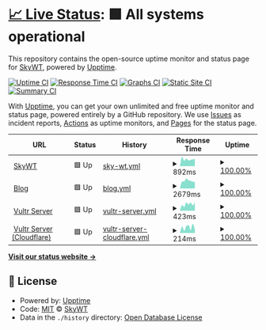 # [📈 Live Status](https://uptime.skywt.cn): <!--live status--> **🟩 All systems operational**

This repository contains the open-source uptime monitor and status page for [SkyWT](https://skywt.cn/), powered by [Upptime](https://github.com/upptime/upptime).

[![Uptime CI](https://github.com/Skywt2003/uptime/workflows/Uptime%20CI/badge.svg)](https://github.com/Skywt2003/uptime/actions?query=workflow%3A%22Uptime+CI%22)
[![Response Time CI](https://github.com/Skywt2003/uptime/workflows/Response%20Time%20CI/badge.svg)](https://github.com/Skywt2003/uptime/actions?query=workflow%3A%22Response+Time+CI%22)
[![Graphs CI](https://github.com/Skywt2003/uptime/workflows/Graphs%20CI/badge.svg)](https://github.com/Skywt2003/uptime/actions?query=workflow%3A%22Graphs+CI%22)
[![Static Site CI](https://github.com/Skywt2003/uptime/workflows/Static%20Site%20CI/badge.svg)](https://github.com/Skywt2003/uptime/actions?query=workflow%3A%22Static+Site+CI%22)
[![Summary CI](https://github.com/Skywt2003/uptime/workflows/Summary%20CI/badge.svg)](https://github.com/Skywt2003/uptime/actions?query=workflow%3A%22Summary+CI%22)

With [Upptime](https://upptime.js.org), you can get your own unlimited and free uptime monitor and status page, powered entirely by a GitHub repository. We use [Issues](https://github.com/Skywt2003/uptime/issues) as incident reports, [Actions](https://github.com/Skywt2003/uptime/actions) as uptime monitors, and [Pages](https://uptime.skywt.cn) for the status page.

<!--start: status pages-->
<!-- This summary is generated by Upptime (https://github.com/upptime/upptime) -->
<!-- Do not edit this manually, your changes will be overwritten -->
<!-- prettier-ignore -->
| URL | Status | History | Response Time | Uptime |
| --- | ------ | ------- | ------------- | ------ |
| <img alt="" src="https://icons.duckduckgo.com/ip3/skywt.cn.ico" height="13"> [SkyWT](https://skywt.cn) | 🟩 Up | [sky-wt.yml](https://github.com/Skywt2003/uptime/commits/HEAD/history/sky-wt.yml) | <details><summary><img alt="Response time graph" src="./graphs/sky-wt/response-time-week.png" height="20"> 892ms</summary><br><a href="https://uptime.skywt.cn/history/sky-wt"><img alt="Response time 1152" src="https://img.shields.io/endpoint?url=https%3A%2F%2Fraw.githubusercontent.com%2FSkywt2003%2Fuptime%2FHEAD%2Fapi%2Fsky-wt%2Fresponse-time.json"></a><br><a href="https://uptime.skywt.cn/history/sky-wt"><img alt="24-hour response time 818" src="https://img.shields.io/endpoint?url=https%3A%2F%2Fraw.githubusercontent.com%2FSkywt2003%2Fuptime%2FHEAD%2Fapi%2Fsky-wt%2Fresponse-time-day.json"></a><br><a href="https://uptime.skywt.cn/history/sky-wt"><img alt="7-day response time 892" src="https://img.shields.io/endpoint?url=https%3A%2F%2Fraw.githubusercontent.com%2FSkywt2003%2Fuptime%2FHEAD%2Fapi%2Fsky-wt%2Fresponse-time-week.json"></a><br><a href="https://uptime.skywt.cn/history/sky-wt"><img alt="30-day response time 1018" src="https://img.shields.io/endpoint?url=https%3A%2F%2Fraw.githubusercontent.com%2FSkywt2003%2Fuptime%2FHEAD%2Fapi%2Fsky-wt%2Fresponse-time-month.json"></a><br><a href="https://uptime.skywt.cn/history/sky-wt"><img alt="1-year response time 1152" src="https://img.shields.io/endpoint?url=https%3A%2F%2Fraw.githubusercontent.com%2FSkywt2003%2Fuptime%2FHEAD%2Fapi%2Fsky-wt%2Fresponse-time-year.json"></a></details> | <details><summary><a href="https://uptime.skywt.cn/history/sky-wt">100.00%</a></summary><a href="https://uptime.skywt.cn/history/sky-wt"><img alt="All-time uptime 99.76%" src="https://img.shields.io/endpoint?url=https%3A%2F%2Fraw.githubusercontent.com%2FSkywt2003%2Fuptime%2FHEAD%2Fapi%2Fsky-wt%2Fuptime.json"></a><br><a href="https://uptime.skywt.cn/history/sky-wt"><img alt="24-hour uptime 100.00%" src="https://img.shields.io/endpoint?url=https%3A%2F%2Fraw.githubusercontent.com%2FSkywt2003%2Fuptime%2FHEAD%2Fapi%2Fsky-wt%2Fuptime-day.json"></a><br><a href="https://uptime.skywt.cn/history/sky-wt"><img alt="7-day uptime 100.00%" src="https://img.shields.io/endpoint?url=https%3A%2F%2Fraw.githubusercontent.com%2FSkywt2003%2Fuptime%2FHEAD%2Fapi%2Fsky-wt%2Fuptime-week.json"></a><br><a href="https://uptime.skywt.cn/history/sky-wt"><img alt="30-day uptime 99.94%" src="https://img.shields.io/endpoint?url=https%3A%2F%2Fraw.githubusercontent.com%2FSkywt2003%2Fuptime%2FHEAD%2Fapi%2Fsky-wt%2Fuptime-month.json"></a><br><a href="https://uptime.skywt.cn/history/sky-wt"><img alt="1-year uptime 99.76%" src="https://img.shields.io/endpoint?url=https%3A%2F%2Fraw.githubusercontent.com%2FSkywt2003%2Fuptime%2FHEAD%2Fapi%2Fsky-wt%2Fuptime-year.json"></a></details>
| <img alt="" src="https://icons.duckduckgo.com/ip3/blog.skywt.cn.ico" height="13"> [Blog](https://blog.skywt.cn) | 🟩 Up | [blog.yml](https://github.com/Skywt2003/uptime/commits/HEAD/history/blog.yml) | <details><summary><img alt="Response time graph" src="./graphs/blog/response-time-week.png" height="20"> 2679ms</summary><br><a href="https://uptime.skywt.cn/history/blog"><img alt="Response time 4855" src="https://img.shields.io/endpoint?url=https%3A%2F%2Fraw.githubusercontent.com%2FSkywt2003%2Fuptime%2FHEAD%2Fapi%2Fblog%2Fresponse-time.json"></a><br><a href="https://uptime.skywt.cn/history/blog"><img alt="24-hour response time 2712" src="https://img.shields.io/endpoint?url=https%3A%2F%2Fraw.githubusercontent.com%2FSkywt2003%2Fuptime%2FHEAD%2Fapi%2Fblog%2Fresponse-time-day.json"></a><br><a href="https://uptime.skywt.cn/history/blog"><img alt="7-day response time 2679" src="https://img.shields.io/endpoint?url=https%3A%2F%2Fraw.githubusercontent.com%2FSkywt2003%2Fuptime%2FHEAD%2Fapi%2Fblog%2Fresponse-time-week.json"></a><br><a href="https://uptime.skywt.cn/history/blog"><img alt="30-day response time 2725" src="https://img.shields.io/endpoint?url=https%3A%2F%2Fraw.githubusercontent.com%2FSkywt2003%2Fuptime%2FHEAD%2Fapi%2Fblog%2Fresponse-time-month.json"></a><br><a href="https://uptime.skywt.cn/history/blog"><img alt="1-year response time 4855" src="https://img.shields.io/endpoint?url=https%3A%2F%2Fraw.githubusercontent.com%2FSkywt2003%2Fuptime%2FHEAD%2Fapi%2Fblog%2Fresponse-time-year.json"></a></details> | <details><summary><a href="https://uptime.skywt.cn/history/blog">100.00%</a></summary><a href="https://uptime.skywt.cn/history/blog"><img alt="All-time uptime 99.49%" src="https://img.shields.io/endpoint?url=https%3A%2F%2Fraw.githubusercontent.com%2FSkywt2003%2Fuptime%2FHEAD%2Fapi%2Fblog%2Fuptime.json"></a><br><a href="https://uptime.skywt.cn/history/blog"><img alt="24-hour uptime 100.00%" src="https://img.shields.io/endpoint?url=https%3A%2F%2Fraw.githubusercontent.com%2FSkywt2003%2Fuptime%2FHEAD%2Fapi%2Fblog%2Fuptime-day.json"></a><br><a href="https://uptime.skywt.cn/history/blog"><img alt="7-day uptime 100.00%" src="https://img.shields.io/endpoint?url=https%3A%2F%2Fraw.githubusercontent.com%2FSkywt2003%2Fuptime%2FHEAD%2Fapi%2Fblog%2Fuptime-week.json"></a><br><a href="https://uptime.skywt.cn/history/blog"><img alt="30-day uptime 100.00%" src="https://img.shields.io/endpoint?url=https%3A%2F%2Fraw.githubusercontent.com%2FSkywt2003%2Fuptime%2FHEAD%2Fapi%2Fblog%2Fuptime-month.json"></a><br><a href="https://uptime.skywt.cn/history/blog"><img alt="1-year uptime 99.49%" src="https://img.shields.io/endpoint?url=https%3A%2F%2Fraw.githubusercontent.com%2FSkywt2003%2Fuptime%2FHEAD%2Fapi%2Fblog%2Fuptime-year.json"></a></details>
| <img alt="" src="https://icons.duckduckgo.com/ip3/v.skywt.cn.ico" height="13"> [Vultr Server](https://v.skywt.cn) | 🟩 Up | [vultr-server.yml](https://github.com/Skywt2003/uptime/commits/HEAD/history/vultr-server.yml) | <details><summary><img alt="Response time graph" src="./graphs/vultr-server/response-time-week.png" height="20"> 423ms</summary><br><a href="https://uptime.skywt.cn/history/vultr-server"><img alt="Response time 521" src="https://img.shields.io/endpoint?url=https%3A%2F%2Fraw.githubusercontent.com%2FSkywt2003%2Fuptime%2FHEAD%2Fapi%2Fvultr-server%2Fresponse-time.json"></a><br><a href="https://uptime.skywt.cn/history/vultr-server"><img alt="24-hour response time 591" src="https://img.shields.io/endpoint?url=https%3A%2F%2Fraw.githubusercontent.com%2FSkywt2003%2Fuptime%2FHEAD%2Fapi%2Fvultr-server%2Fresponse-time-day.json"></a><br><a href="https://uptime.skywt.cn/history/vultr-server"><img alt="7-day response time 423" src="https://img.shields.io/endpoint?url=https%3A%2F%2Fraw.githubusercontent.com%2FSkywt2003%2Fuptime%2FHEAD%2Fapi%2Fvultr-server%2Fresponse-time-week.json"></a><br><a href="https://uptime.skywt.cn/history/vultr-server"><img alt="30-day response time 504" src="https://img.shields.io/endpoint?url=https%3A%2F%2Fraw.githubusercontent.com%2FSkywt2003%2Fuptime%2FHEAD%2Fapi%2Fvultr-server%2Fresponse-time-month.json"></a><br><a href="https://uptime.skywt.cn/history/vultr-server"><img alt="1-year response time 521" src="https://img.shields.io/endpoint?url=https%3A%2F%2Fraw.githubusercontent.com%2FSkywt2003%2Fuptime%2FHEAD%2Fapi%2Fvultr-server%2Fresponse-time-year.json"></a></details> | <details><summary><a href="https://uptime.skywt.cn/history/vultr-server">100.00%</a></summary><a href="https://uptime.skywt.cn/history/vultr-server"><img alt="All-time uptime 99.99%" src="https://img.shields.io/endpoint?url=https%3A%2F%2Fraw.githubusercontent.com%2FSkywt2003%2Fuptime%2FHEAD%2Fapi%2Fvultr-server%2Fuptime.json"></a><br><a href="https://uptime.skywt.cn/history/vultr-server"><img alt="24-hour uptime 100.00%" src="https://img.shields.io/endpoint?url=https%3A%2F%2Fraw.githubusercontent.com%2FSkywt2003%2Fuptime%2FHEAD%2Fapi%2Fvultr-server%2Fuptime-day.json"></a><br><a href="https://uptime.skywt.cn/history/vultr-server"><img alt="7-day uptime 100.00%" src="https://img.shields.io/endpoint?url=https%3A%2F%2Fraw.githubusercontent.com%2FSkywt2003%2Fuptime%2FHEAD%2Fapi%2Fvultr-server%2Fuptime-week.json"></a><br><a href="https://uptime.skywt.cn/history/vultr-server"><img alt="30-day uptime 100.00%" src="https://img.shields.io/endpoint?url=https%3A%2F%2Fraw.githubusercontent.com%2FSkywt2003%2Fuptime%2FHEAD%2Fapi%2Fvultr-server%2Fuptime-month.json"></a><br><a href="https://uptime.skywt.cn/history/vultr-server"><img alt="1-year uptime 99.99%" src="https://img.shields.io/endpoint?url=https%3A%2F%2Fraw.githubusercontent.com%2FSkywt2003%2Fuptime%2FHEAD%2Fapi%2Fvultr-server%2Fuptime-year.json"></a></details>
| <img alt="" src="https://icons.duckduckgo.com/ip3/skywt.tech.ico" height="13"> [Vultr Server (Cloudflare)](https://skywt.tech) | 🟩 Up | [vultr-server-cloudflare.yml](https://github.com/Skywt2003/uptime/commits/HEAD/history/vultr-server-cloudflare.yml) | <details><summary><img alt="Response time graph" src="./graphs/vultr-server-cloudflare/response-time-week.png" height="20"> 214ms</summary><br><a href="https://uptime.skywt.cn/history/vultr-server-cloudflare"><img alt="Response time 234" src="https://img.shields.io/endpoint?url=https%3A%2F%2Fraw.githubusercontent.com%2FSkywt2003%2Fuptime%2FHEAD%2Fapi%2Fvultr-server-cloudflare%2Fresponse-time.json"></a><br><a href="https://uptime.skywt.cn/history/vultr-server-cloudflare"><img alt="24-hour response time 257" src="https://img.shields.io/endpoint?url=https%3A%2F%2Fraw.githubusercontent.com%2FSkywt2003%2Fuptime%2FHEAD%2Fapi%2Fvultr-server-cloudflare%2Fresponse-time-day.json"></a><br><a href="https://uptime.skywt.cn/history/vultr-server-cloudflare"><img alt="7-day response time 214" src="https://img.shields.io/endpoint?url=https%3A%2F%2Fraw.githubusercontent.com%2FSkywt2003%2Fuptime%2FHEAD%2Fapi%2Fvultr-server-cloudflare%2Fresponse-time-week.json"></a><br><a href="https://uptime.skywt.cn/history/vultr-server-cloudflare"><img alt="30-day response time 326" src="https://img.shields.io/endpoint?url=https%3A%2F%2Fraw.githubusercontent.com%2FSkywt2003%2Fuptime%2FHEAD%2Fapi%2Fvultr-server-cloudflare%2Fresponse-time-month.json"></a><br><a href="https://uptime.skywt.cn/history/vultr-server-cloudflare"><img alt="1-year response time 234" src="https://img.shields.io/endpoint?url=https%3A%2F%2Fraw.githubusercontent.com%2FSkywt2003%2Fuptime%2FHEAD%2Fapi%2Fvultr-server-cloudflare%2Fresponse-time-year.json"></a></details> | <details><summary><a href="https://uptime.skywt.cn/history/vultr-server-cloudflare">100.00%</a></summary><a href="https://uptime.skywt.cn/history/vultr-server-cloudflare"><img alt="All-time uptime 99.99%" src="https://img.shields.io/endpoint?url=https%3A%2F%2Fraw.githubusercontent.com%2FSkywt2003%2Fuptime%2FHEAD%2Fapi%2Fvultr-server-cloudflare%2Fuptime.json"></a><br><a href="https://uptime.skywt.cn/history/vultr-server-cloudflare"><img alt="24-hour uptime 100.00%" src="https://img.shields.io/endpoint?url=https%3A%2F%2Fraw.githubusercontent.com%2FSkywt2003%2Fuptime%2FHEAD%2Fapi%2Fvultr-server-cloudflare%2Fuptime-day.json"></a><br><a href="https://uptime.skywt.cn/history/vultr-server-cloudflare"><img alt="7-day uptime 100.00%" src="https://img.shields.io/endpoint?url=https%3A%2F%2Fraw.githubusercontent.com%2FSkywt2003%2Fuptime%2FHEAD%2Fapi%2Fvultr-server-cloudflare%2Fuptime-week.json"></a><br><a href="https://uptime.skywt.cn/history/vultr-server-cloudflare"><img alt="30-day uptime 100.00%" src="https://img.shields.io/endpoint?url=https%3A%2F%2Fraw.githubusercontent.com%2FSkywt2003%2Fuptime%2FHEAD%2Fapi%2Fvultr-server-cloudflare%2Fuptime-month.json"></a><br><a href="https://uptime.skywt.cn/history/vultr-server-cloudflare"><img alt="1-year uptime 99.99%" src="https://img.shields.io/endpoint?url=https%3A%2F%2Fraw.githubusercontent.com%2FSkywt2003%2Fuptime%2FHEAD%2Fapi%2Fvultr-server-cloudflare%2Fuptime-year.json"></a></details>

<!--end: status pages-->

[**Visit our status website →**](https://uptime.skywt.cn)

## 📄 License

- Powered by: [Upptime](https://github.com/upptime/upptime)
- Code: [MIT](./LICENSE) © [SkyWT](https://skywt.cn/)
- Data in the `./history` directory: [Open Database License](https://opendatacommons.org/licenses/odbl/1-0/)
